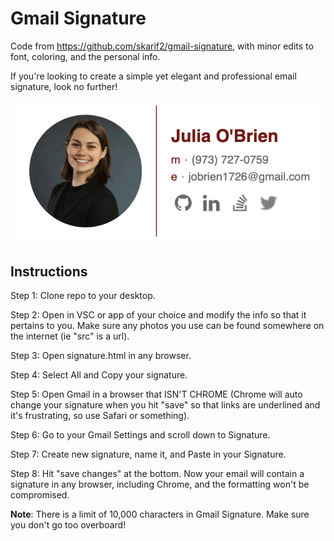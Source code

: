 # Gmail Signature

Code from https://github.com/skarif2/gmail-signature, with minor edits to font, coloring, and the personal info.

If you're looking to create a simple yet elegant and professional email signature, look no further! 

<img src="photos/signature.png" width="500"/>

## Instructions

Step 1: Clone repo to your desktop.

Step 2: Open in VSC or app of your choice and modify the info so that it pertains to you. Make sure any photos you use can be found somewhere on the internet (ie "src" is a url).

Step 3: Open signature.html in any browser.

Step 4: Select All and Copy your signature. 

Step 5: Open Gmail in a browser that ISN'T CHROME (Chrome will auto change your signature when you hit "save" so that links are underlined and it's frustrating, so use Safari or something).

Step 6: Go to your Gmail Settings and scroll down to Signature. 

Step 7: Create new signature, name it, and Paste in your Signature. 

Step 8: Hit "save changes" at the bottom. Now your email will contain a signature in any browser, including Chrome, and the formatting won't be compromised. 

**Note**: There is a limit of 10,000 characters in Gmail Signature. Make sure you don't go too overboard!
